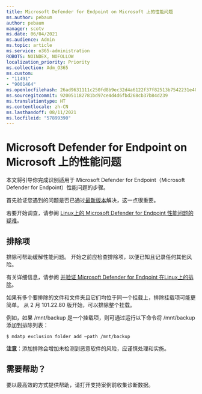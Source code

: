 ```yaml
---
title: Microsoft Defender for Endpoint on Microsoft 上的性能问题
ms.author: pebaum
author: pebaum
manager: scotv
ms.date: 06/04/2021
ms.audience: Admin
ms.topic: article
ms.service: o365-administration
ROBOTS: NOINDEX, NOFOLLOW
localization_priority: Priority
ms.collection: Adm_O365
ms.custom:
- "11491"
- "9001464"
ms.openlocfilehash: 26ad9631111c250fd8b9ec32d4a6122f37f82513b7542231e402317aea4949dd
ms.sourcegitcommit: 920051182781bd97ce4d4d6fbd268cb37b84d239
ms.translationtype: HT
ms.contentlocale: zh-CN
ms.lasthandoff: 08/11/2021
ms.locfileid: "57899390"
---
```

# <a name="performance-issues-for-microsoft-defender-for-endpoint-on-linux"></a>Microsoft Defender for Endpoint on Microsoft 上的性能问题

本文将引导你完成识别适用于 Microsoft Defender for Endpoint（Microsoft Defender for Endpoint）性能问题的步骤。

首先验证您遇到的问题是否已通过[最新版本](https://docs.microsoft.com/microsoft-365/security/defender-endpoint/linux-whatsnew)解决，这一点很重要。 

若要开始调查，请参阅 [Linux上的 Microsoft Defender for Endpoint 性能问题的疑难](https://docs.microsoft.com/microsoft-365/security/defender-endpoint/linux-support-perf)。

## <a name="exclusions"></a>排除项

排除可帮助缓解性能问题。 开始之前应检查排除项，以便已知且记录任何其他风险。

有关详细信息，请参阅 [并验证 Microsoft Defender for Endpoint 在Linux上的排除](https://docs.microsoft.com/microsoft-365/security/defender-endpoint/linux-exclusions)。

如果有多个要排除的文件和文件夹且它们均位于同一个挂载上，排除挂载项可能更简单。 从 2 月 101.22.80 版开始，可以排除整个挂载。

例如，如果 /mnt/backup 是一个挂载项，则可通过运行以下命令将 /mnt/backup 添加到排除列表：

`$ mdatp exclusion folder add –path /mnt/backup`

**注意**：添加排除会增加未检测到恶意软件的风险，应谨慎处理和实施。

## <a name="need-help"></a>需要帮助？

要以最高效的方式提供帮助，请打开支持案例前收集诊断数据。
